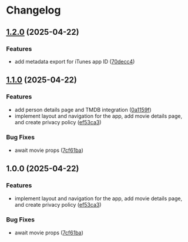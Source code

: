 # Changelog

## [1.2.0](https://github.com/cfoster5/lookforward-site-next/compare/v1.1.0...v1.2.0) (2025-04-22)


### Features

* add metadata export for iTunes app ID ([70decc4](https://github.com/cfoster5/lookforward-site-next/commit/70decc4278c59fadb9375d27da2e2f4d729a4844))

## [1.1.0](https://github.com/cfoster5/lookforward-site-next/compare/v1.0.0...v1.1.0) (2025-04-22)


### Features

* add person details page and TMDB integration ([0a1159f](https://github.com/cfoster5/lookforward-site-next/commit/0a1159fcbb0c6a046c6bfb04ce16ad244411569d))
* implement layout and navigation for the app, add movie details page, and create privacy policy ([ef53ca3](https://github.com/cfoster5/lookforward-site-next/commit/ef53ca31d6d8e3a508cacb8da9cfff90e951424d))


### Bug Fixes

* await movie props ([7cf61ba](https://github.com/cfoster5/lookforward-site-next/commit/7cf61bac39a60178194b0206e180a2b7c3765d9e))

## 1.0.0 (2025-04-22)


### Features

* implement layout and navigation for the app, add movie details page, and create privacy policy ([ef53ca3](https://github.com/cfoster5/lookforward-site-next/commit/ef53ca31d6d8e3a508cacb8da9cfff90e951424d))


### Bug Fixes

* await movie props ([7cf61ba](https://github.com/cfoster5/lookforward-site-next/commit/7cf61bac39a60178194b0206e180a2b7c3765d9e))
